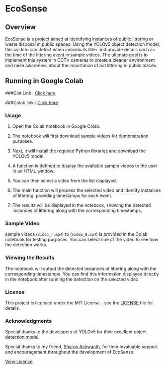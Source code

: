 # EcoSense

## Overview
EcoSense is a project aimed at identifying instances of public littering or waste disposal in public spaces. Using the YOLOv5 object detection model, this system can detect when individuals litter and provide details such as the time of the littering event in sample videos. The ultimate goal is to implement this system in CCTV cameras to create a cleaner environment and raise awareness about the importance of not littering in public places.

## Running in Google Colab

###Gist Link : [Click here](https://gist.github.com/Senthilsk10/587008f2db4492bb8c150b40fd57298d)

###Colab link : [Click here](https://colab.research.google.com/drive/1sB4pLA-kxGzL6oAMYxNK_DbFDewt2jPQ?usp=sharing)


### Usage
1. Open the Colab notebook  in Google Colab.
   
2. The notebook will first download sample videos for demonstration purposes.

3. Next, it will install the required Python libraries and download the YOLOv5 model.

4. A function is defined to display the available sample videos to the user in an HTML window.

5. You can then select a video from the list displayed.

6. The main function will process the selected video and identify instances of littering, providing timestamps for each event.

7. The results will be displayed in the notebook, showing the detected instances of littering along with the corresponding timestamps.

### Sample Video
 sample videos (`video_!.mp4`) to (`video_9.mp4`) is provided in the Colab notebook for testing purposes. You can select one of the video to see how the detection works.

### Viewing the Results
The notebook will output the detected instances of littering along with the corresponding timestamps. You can find this information displayed directly in the notebook after running the detection on the selected video.

### License
This project is licensed under the MIT License - see the [LICENSE](https://github.com/Senthilsk10/Ecosense/blob/main/LICENSE) file for details.

### Acknowledgments
Special thanks to the developers of YOLOv5 for their excellent object detection model.

Special thanks to my friend, [Sharun Ashwanth](https://github.com/sharunashwanth), for their invaluable support and encouragement throughout the development of EcoSense.

[View Licence](https://github.com/Senthilsk10/Ecosense/blob/main/LICENSE)
